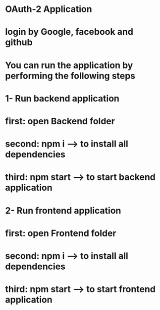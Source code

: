 # OAuth-2 Application  

# login by Google, facebook and github


# You can run the application by performing the following steps  


# 1- Run backend application 

# first: open Backend folder 
# second: npm i --> to install all dependencies 
# third: npm start --> to start backend application 


# 2- Run frontend application 

# first: open Frontend folder 
# second: npm i --> to install all dependencies 
# third: npm start --> to start frontend application 